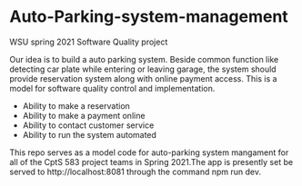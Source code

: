 # Auto-Parking-system-management
WSU spring 2021 Software Quality project

Our idea is to build a auto parking system. Beside common function like detecting car plate while entering or leaving garage, the system should provide reservation system along with online payment access. This is a model for software quality control and implementation.

* Ability to make a reservation 
* Ability to make a payment online
* Ability to contact customer service
* Ability to run the system automated

This repo serves as a model code for auto-parking system mangament for all of the CptS 583 project teams in Spring 2021.The app is presently set be served to http://localhost:8081 through the command npm run dev.
